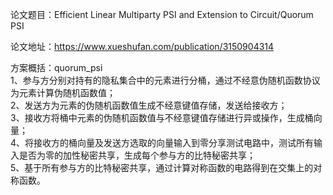 论文题目：Efficient Linear Multiparty PSI and Extension to Circuit/Quorum PSI

论文地址：https://www.xueshufan.com/publication/3150904314

方案概括：quorum_psi<br>
1、参与方分别对持有的隐私集合中的元素进行分桶，通过不经意伪随机函数协议为元素计算伪随机函数值；<br>
2、发送方为元素的伪随机函数值生成不经意键值存储，发送给接收方；<br>
3、接收方将桶中元素的伪随机函数值与不经意键值存储进行异或操作，生成桶向量；<br>
4、将接收方的桶向量及发送方选取的向量输入到零分享测试电路中，测试所有输入是否为零的加性秘密共享，生成每个参与方的比特秘密共享；<br>
5、基于所有参与方的比特秘密共享，通过计算对称函数的电路得到在交集上的对称函数。<br>